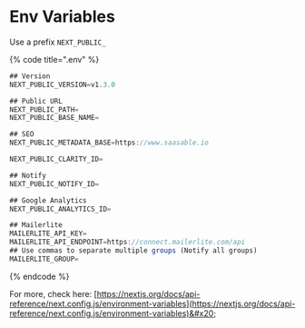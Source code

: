 # Env Variables

Use a prefix `NEXT_PUBLIC_`

{% code title=".env" %}
```typescript
## Version
NEXT_PUBLIC_VERSION=v1.3.0

## Public URL
NEXT_PUBLIC_PATH=
NEXT_PUBLIC_BASE_NAME=

## SEO
NEXT_PUBLIC_METADATA_BASE=https://www.saasable.io

NEXT_PUBLIC_CLARITY_ID=

## Notify
NEXT_PUBLIC_NOTIFY_ID=

## Google Analytics
NEXT_PUBLIC_ANALYTICS_ID=

## Mailerlite
MAILERLITE_API_KEY=
MAILERLITE_API_ENDPOINT=https://connect.mailerlite.com/api
## Use commas to separate multiple groups (Notify all groups)
MAILERLITE_GROUP=
```
{% endcode %}

For more, check here: [https://nextjs.org/docs/api-reference/next.config.js/environment-variables](https://nextjs.org/docs/api-reference/next.config.js/environment-variables)&#x20;

